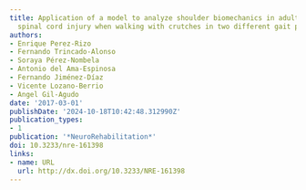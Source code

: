 ```yaml
---
title: Application of a model to analyze shoulder biomechanics in adult patients with
  spinal cord injury when walking with crutches in two different gait patterns
authors:
- Enrique Perez-Rizo
- Fernando Trincado-Alonso
- Soraya Pérez-Nombela
- Antonio del Ama-Espinosa
- Fernando Jiménez-Díaz
- Vicente Lozano-Berrio
- Angel Gil-Agudo
date: '2017-03-01'
publishDate: '2024-10-18T10:42:48.312990Z'
publication_types:
- 1
publication: '*NeuroRehabilitation*'
doi: 10.3233/nre-161398
links:
- name: URL
  url: http://dx.doi.org/10.3233/NRE-161398
---
```

